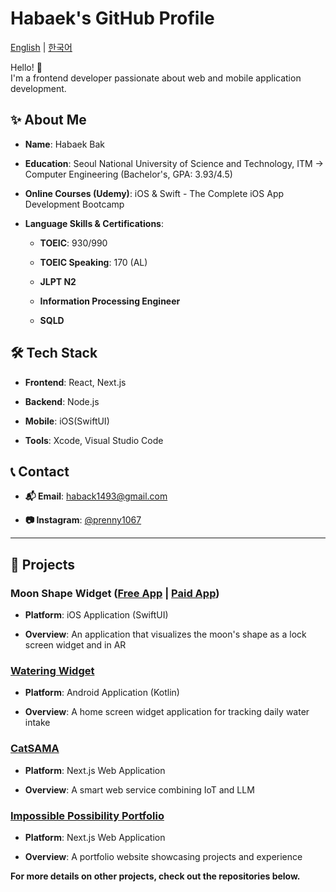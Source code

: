 
# Habaek's GitHub Profile

[English](https://github.com/habaekk) | [한국어](https://github.com/habaekk/habaekk/blob/main/README_kr.md)

  

Hello! 👋  
I'm a frontend developer passionate about web and mobile application development.

## ✨ About Me

-   **Name**: Habaek Bak
    
-   **Education**: Seoul National University of Science and Technology, ITM → Computer Engineering (Bachelor's, GPA: 3.93/4.5)
    
-   **Online Courses (Udemy)**: iOS & Swift - The Complete iOS App Development Bootcamp
    
-   **Language Skills & Certifications**:
    
    -   **TOEIC**: 930/990
        
    -   **TOEIC Speaking**: 170 (AL)
 
    -   **JLPT N2**
        
    -   **Information Processing Engineer**
        
    -   **SQLD**
        

## 🛠️ Tech Stack

-   **Frontend**: React, Next.js

-   **Backend**: Node.js
    
-   **Mobile**: iOS(SwiftUI)
    
-   **Tools**: Xcode, Visual Studio Code
    

## 📞 Contact

-   **📬 Email**: haback1493@gmail.com
    
-   **📷 Instagram**: [@prenny1067](https://www.instagram.com/prenny1067)
    
----------

## 📂 Projects

### Moon Shape Widget ([Free App](https://github.com/habaekk/moonShapeWidget_Light) | [Paid App](https://github.com/habaekk/Where-is-the-Moon-AR))

-   **Platform**: iOS Application (SwiftUI)
    
-   **Overview**: An application that visualizes the moon's shape as a lock screen widget and in AR
    

### [Watering Widget](https://github.com/habaekk/Watering-Widget)

-   **Platform**: Android Application (Kotlin)
    
-   **Overview**: A home screen widget application for tracking daily water intake
    

### [CatSAMA](https://github.com/habaekk/CatSAMA_WLD)

-   **Platform**: Next.js Web Application
    
-   **Overview**: A smart web service combining IoT and LLM
    

### [Impossible Possibility Portfolio](https://github.com/habaekk/possible-port)

-   **Platform**: Next.js Web Application
    
-   **Overview**: A portfolio website showcasing projects and experience
    

**For more details on other projects, check out the repositories below.**
